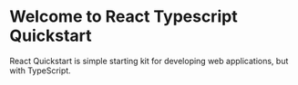 # Welcome to React Typescript Quickstart

React Quickstart is simple starting kit for developing web applications, but with TypeScript.